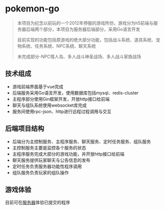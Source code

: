 # pokemon-go

> 本项目为纪念以前玩的一个2012年停服的游戏所仿，游戏分为h5前端与服务器后端两个部分，本项目为服务器后端部分，采用Go语言开发
>
> 目前实现的功能包括原游戏的绝大部分功能，包括战斗系统、道具系统、宠物系统、任务系统、NPC系统、聊天系统
>
> 未完成部分-NPC情人岛、多人战斗神圣战场、多人战斗家族战场

## 技术组成
- 游戏前端界面基于vue完成
- 后端服务采用Go语言开发，使用数据库包括mysql、redis-cluster
- 主程序部分使用Gin框架开发，开放http接口给前端
- 聊天与组队系统使用websocket库完成
- 服务间使用rpc-json、http进行远程过程调用与交互

## 后端项目结构
- 后端分为主控制服务、主程序服务、聊天服务、定时任务服务、组队服务
- 主控制服务主要是监控各个服务的状态
- 主程序服务完成大部分的游戏功能，并开放http接口给前端
- 聊天服务提供玩家聊天与公告信息的发布
- 定时任务负责服务器功能性程序调用
- 组队服务负责玩家的组队操作

## 游戏体验
目前可在[服务器](http://139.199.181.53:100/)体验已提交的程序
